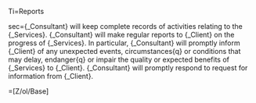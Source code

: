 Ti=Reports

sec={_Consultant} will keep complete records of activities relating to the {_Services}.  {_Consultant} will make regular reports to {_Client} on the progress of {_Services}.  In particular, {_Consultant} will promptly inform {_Client} of any unexpected events, circumstances{q} or conditions that may delay, endanger{q} or impair the quality or expected benefits of {_Services} to {_Client}.  {_Consultant} will promptly respond to request for information from {_Client}.

=[Z/ol/Base]
